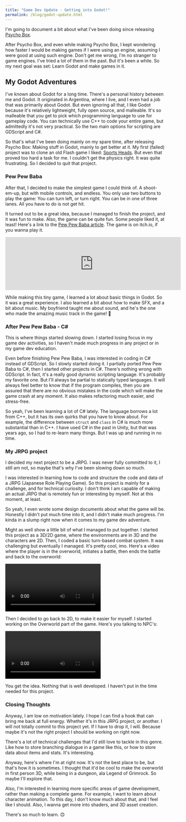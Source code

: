 ```yaml
---
title: "Game Dev Update - Getting into Godot!"
permalink: /blog/godot-update.html
---
```


I'm going to document a bit about what I've been doing since releasing [Psycho Box](/psycho-box.html).

After Psycho Box, and even while making Psycho Box, I kept wondering how faster I would be making games if I were using an engine, assuming I were good at using such engine.
Don't get me wrong, I'm no stranger to game engines. I've tried a lot of them in the past. But it's been a while. So my next goal was set: Learn Godot and make games in it.

## My Godot Adventures

I've known about Godot for a long time. There's a personal history between me and Godot. It originated in Argentina, where I live, and I even had a job that was primarily about Godot.
But even ignoring all that, I like Godot because it's relatively lightweight, fully open source, and malleable. It's so malleable that you get to pick which programming language to use for gameplay code. You can technically use C++ to code your entire game, but admittedly it's not very practical. So the two main options for scripting are GDScript and C#.

So that's what I've been doing mainly on my spare time, after releasing Psycho Box: Making stuff in Godot, mainly to get better at it. My first (failed) project was to clone an old Flash game I liked: [Sports Heads](https://www.youtube.com/watch?v=hYJ4EeE5hZ4). But even that proved too hard a task for me. I couldn't get the physics right. It was quite frustrating. So I decided to quit that project.

### Pew Pew Baba

After that, I decided to make the simplest game I could think of. A shoot-em-up, but with mobile controls, and endless. You only use two buttons to play the game: You can turn left, or turn right. You can be in one of three lanes. All you have to do is not get hit.

It turned out to be a great idea, because I managed to finish the project, and it was fun to make. Also, the game can be quite fun. Some people liked it, at least! Here's a link to the [Pew Pew Baba article](/pew-pew-baba.html). The game is on itch.io, if you wanna play it.

<iframe frameborder="0" src="https://itch.io/embed/2539667?linkback=true&amp;dark=true" width="552" height="167"><a href="https://lucypero.itch.io/pew-pew-baba">Pew Pew Baba by Lucy</a></iframe>

While making this tiny game, I learned a lot about basic things in Godot. So it was a great experience. I also learned a bit about how to make SFX, and a bit about music. My boyfriend taught me about sound, and he's the one who made the amazing
music track in the game! 🙂

### After Pew Pew Baba - C#

This is where things started slowing down. I started losing focus in my game dev activities, so I haven't made much progress in any project or in my game dev education.

Even before finishing Pew Pew Baba, I was interested in coding in C# instead of GDScript. So I slowly started doing it. I partially ported Pew Pew Baba to C#, then I started other projects in C#.
There's nothing wrong with GDScript. In fact, it's a really good dynamic scripting language. It's probably my favorite one. But I'll always be partial to statically typed languages. It will always feel better
to know that if the program compiles, then you are assured that there are no obvious mistakes in the code which will make the game crash at any moment. It also makes refactoring much easier, and stress-free.

So yeah, I've been learning a lot of C# lately. The language borrows a lot from C++, but it has its own quirks that you have to know about. For example, the difference between `struct` and `class` in C# is much more substantial than in C++.
I have used C# in the past in Unity, but that was years ago, so I had to re-learn many things. But I was up and running in no time.

### My JRPG project

I decided my next project to be a JRPG. I was never fully committed to it, I still am not, so maybe that's why I've been slowing down so much.

I was interested in learning how to code and structure the code and data of a JRPG (Japanese Role Playing Game). So this project is mainly for a challenge, and for technical curiosity. I don't think I am capable of making an actual JRPG that is remotely fun or interesting by myself. Not at this moment, at least.

So yeah, I even wrote some design documents about what the game will be. Honestly I didn't put much time into it, and I didn't make much progress. I'm kinda in a slump right now when it comes to my game dev adventure.

Might as well show a little bit of what I managed to put together. I started this project as a 3D/2D game, where the environments are in 3D and the characters are 2D. Then, I coded a basic turn-based combat system. It was challenging but eventually I managed. It's pretty cool, imo. Here's a video where the player is in the overworld, initiates a battle, then ends the battle and back to the overworld:

<video controls>
  <source src="/assets/videos/jrpg-3d-but-2d.mp4" type="video/mp4">
</video>

Then I decided to go back to 2D, to make it easier for myself. I started working on the Overworld part of the game. Here's you talking to NPC's:

<video controls>
  <source src="/assets/videos/jrpg-talk.mp4" type="video/mp4">
</video>

You get the idea. Nothing that is well developed. I haven't put in the time needed for this project.

### Closing Thoughts

Anyway, I am low on motivation lately. I hope I can find a hook that can bring me back at full energy. Whether it's in this JRPG project, or another. I will not totally commit to this project yet. If I have to drop it, I will. Because maybe it's
not the right project I should be working on right now.

There's a lot of technical challenges that I'd still love to tackle in this genre. Like how to store branching dialogue in a game like this, or how to store data about items and stats. It's interesting.

Anyway, here's where I'm at right now. It's not the best place to be, but that's how it is sometimes. I thought that it'd be cool to make the overworld in first person 3D, while being in a dungeon, ala Legend of Grimrock. So maybe I'll explore that.

Also, I'm interested in learning more specific areas of game development, rather than making a complete game. For example, I want to learn about character animation. To this day, I don't know much about that, and I feel like I should.
Also, I wanna get more into shaders, and 3D asset creation.

There's so much to learn. 😊
